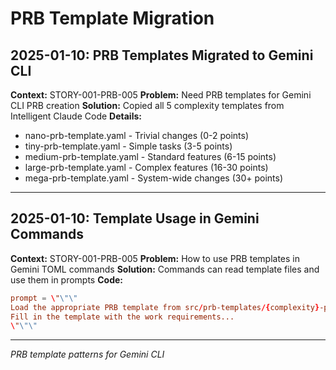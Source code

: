 # PRB Template Migration

## 2025-01-10: PRB Templates Migrated to Gemini CLI
**Context:** STORY-001-PRB-005
**Problem:** Need PRB templates for Gemini CLI PRB creation
**Solution:** Copied all 5 complexity templates from Intelligent Claude Code
**Details:**
- nano-prb-template.yaml - Trivial changes (0-2 points)
- tiny-prb-template.yaml - Simple tasks (3-5 points)
- medium-prb-template.yaml - Standard features (6-15 points)
- large-prb-template.yaml - Complex features (16-30 points)
- mega-prb-template.yaml - System-wide changes (30+ points)

---

## 2025-01-10: Template Usage in Gemini Commands
**Context:** STORY-001-PRB-005
**Problem:** How to use PRB templates in Gemini TOML commands
**Solution:** Commands can read template files and use them in prompts
**Code:**
```toml
prompt = \"\"\"
Load the appropriate PRB template from src/prb-templates/{complexity}-prb-template.yaml
Fill in the template with the work requirements...
\"\"\"
```

---
*PRB template patterns for Gemini CLI*